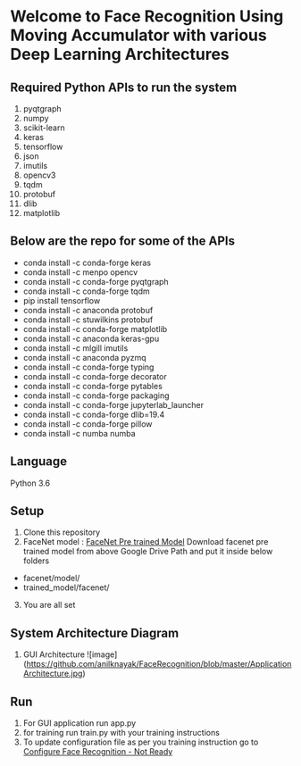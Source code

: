 # Welcome to Face Recognition Using Moving Accumulator with various Deep Learning Architectures


## Required Python APIs to run the system
1. pyqtgraph
2. numpy
3. scikit-learn
4. keras
5. tensorflow
6. json
7. imutils
8. opencv3
9. tqdm
10. protobuf
11. dlib
12. matplotlib

## Below are the repo for some of the APIs
- conda install -c conda-forge keras
- conda install -c menpo opencv
- conda install -c conda-forge pyqtgraph
- conda install -c conda-forge tqdm
- pip install tensorflow
- conda install -c anaconda protobuf
- conda install -c stuwilkins protobuf
- conda install -c conda-forge matplotlib
- conda install -c anaconda keras-gpu
- conda install -c mlgill imutils
- conda install -c anaconda pyzmq
- conda install -c conda-forge typing
- conda install -c conda-forge decorator
- conda install -c conda-forge pytables
- conda install -c conda-forge packaging
- conda install -c conda-forge jupyterlab_launcher
- conda install -c conda-forge dlib=19.4
- conda install -c conda-forge pillow
- conda install -c numba numba

## Language
Python 3.6


## Setup
1. Clone this repository
2. FaceNet model : [FaceNet Pre trained Model](https://drive.google.com/open?id=1q0x79DTIKojNHSctivsAHYpvoTPnt0Oo)
Download facenet pre trained model from above Google Drive Path and put it inside below folders
- facenet/model/
- trained_model/facenet/
3. You are all set

## System Architecture Diagram
1. GUI Architecture
![image] (https://github.com/anilknayak/FaceRecognition/blob/master/ApplicationArchitecture.jpg)

## Run
1. For GUI application run app.py
2. for training run train.py with your training instructions
3. To update configuration file as per you training instruction go to [Configure Face Recognition - Not Ready]()
